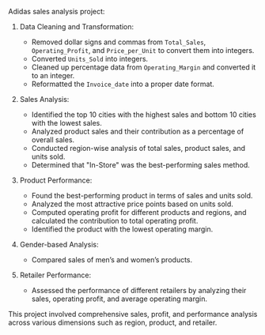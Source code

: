 Adidas sales analysis project:

1. Data Cleaning and Transformation:
   - Removed dollar signs and commas from `Total_Sales`, `Operating_Profit`, and `Price_per_Unit` to convert them into integers.
   - Converted `Units_Sold` into integers.
   - Cleaned up percentage data from `Operating_Margin` and converted it to an integer.
   - Reformatted the `Invoice_date` into a proper date format.

2. Sales Analysis:
   - Identified the top 10 cities with the highest sales and bottom 10 cities with the lowest sales.
   - Analyzed product sales and their contribution as a percentage of overall sales.
   - Conducted region-wise analysis of total sales, product sales, and units sold.
   - Determined that "In-Store" was the best-performing sales method.

3. Product Performance:
   - Found the best-performing product in terms of sales and units sold.
   - Analyzed the most attractive price points based on units sold.
   - Computed operating profit for different products and regions, and calculated the contribution to total operating profit.
   - Identified the product with the lowest operating margin.

4. Gender-based Analysis:
   - Compared sales of men’s and women’s products.

5. Retailer Performance:
   - Assessed the performance of different retailers by analyzing their sales, operating profit, and average operating margin.

This project involved comprehensive sales, profit, and performance analysis across various dimensions such as region, product, and retailer.
